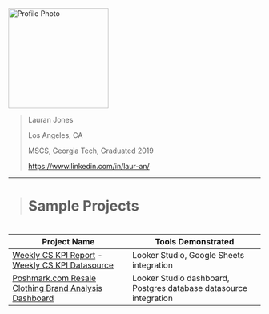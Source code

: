 <img src="https://media.licdn.com/dms/image/D5603AQE5b9tq43i2cw/profile-displayphoto-shrink_800_800/0/1688652304504?e=1703116800&v=beta&t=ZfCCghCXLUlARsXaJi-N_w9OHZtifQYeoi7JPg5l9P0" alt="Profile Photo" width="200"/>


> Lauran Jones
> 
> Los Angeles, CA
> 
> MSCS, Georgia Tech, Graduated 2019
> 
> https://www.linkedin.com/in/laur-an/

---


> <p style="align: center"><h1>Sample Projects<h1></p>

| Project Name | Tools Demonstrated |
|---|---|
| [Weekly CS KPI Report](https://lookerstudio.google.com/reporting/e66086d0-98cb-414c-8f48-749c7f264694) - [Weekly CS KPI Datasource](https://docs.google.com/spreadsheets/d/1YeKGmMzsVPrcNwB3XPtrLMEBTizYJ0FAzasIUx9E04E/edit?usp=sharing) | Looker Studio, Google Sheets integration |
| [Poshmark.com Resale Clothing Brand Analysis Dashboard](https://lookerstudio.google.com/reporting/0c101323-38be-44d7-9631-4d9b6608be71) | Looker Studio dashboard, Postgres database datasource integration |


